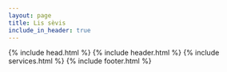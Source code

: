 ```yaml
---
layout: page
title: Lis sèvis
include_in_header: true
---
```

 {% include head.html %}
 {% include header.html %}
 {% include services.html %}
 {% include footer.html %}

